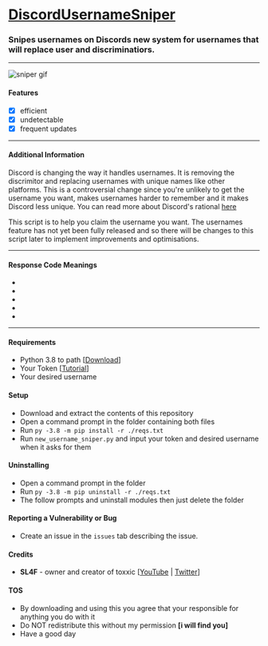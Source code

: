 # [DiscordUsernameSniper](https://youtu.be/dQw4w9WgXcQ)
### Snipes usernames on Discords new system for usernames that will replace user and discriminatiors.
___
![sniper gif](https://j.gifs.com/Kkwgwa.gif)
#### Features 
- [x] efficient
- [x] undetectable 
- [x] frequent updates
___
#### Additional Information
Discord is changing the way it handles usernames. It is removing the discrimitor and replacing usernames with unique names like other platforms.
This is a controversial change since you're unlikely to get the username you want, makes usernames harder to remember and it makes Discord less unique.
You can read more about Discord's rational [here](https://dis.gd/usernames)

This script is to help you claim the username you want. The usernames feature has not yet been fully released and so there will be changes to this script later to implement improvements and optimisations.
___
#### Response Code Meanings
- 
- 
- 
- 
- 
___
#### Requirements
- Python 3.8 to path [[Download](https://python.org/downloads)]
- Your Token [[Tutorial](https://youtu.be/LnBnm_tZlyU)]
- Your desired username
#### Setup
- Download and extract the contents of this repository
- Open a command prompt in the folder containing both files
- Run `py -3.8 -m pip install -r ./reqs.txt`
- Run `new_username_sniper.py` and input your token and desired username when it asks for them
#### Uninstalling
- Open a command prompt in the folder
- Run `py -3.8 -m pip uninstall -r ./reqs.txt`
- The follow prompts and uninstall modules then just delete the folder

#### Reporting a Vulnerability or Bug
- Create an issue in the `issues` tab describing the issue.

#### Credits
- **SL4F** - owner and creator of toxxic [[YouTube](https://youtube.com/sl44f) | [Twitter](https://twitter.com/sl44f)]

#### TOS
- By downloading and using this you agree that your responsible for anything you do with it
- Do NOT redistribute this without my permission **[i will find you]**
- Have a good day

